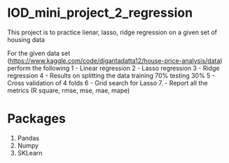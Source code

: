 # IOD_mini_project_2_regression

This project is to practice lienar, lasso, ridge regression on a given set of housing data

For the given data set (https://www.kaggle.com/code/digantadatta12/house-price-analysis/data) perform the following
1 - Linear regression
2 - Lasso regression
3 - Ridge regression
4 - Results on splitting the data training 70% testing 30%
5 - Cross validation of 4 folds
6 - Grid search for Lasso
7. - Report all the metrics (R square, rmse, mse, mae, mape)


# Packages
1. Pandas
2. Numpy
3. SKLearn
